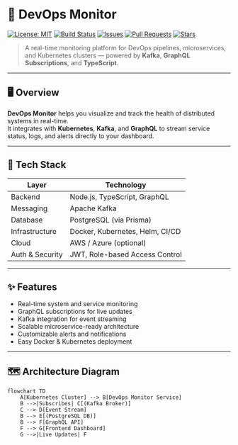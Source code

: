 # 🚀 DevOps Monitor

[![License: MIT](https://img.shields.io/badge/License-MIT-blue.svg)](#license)
[![Build Status](https://img.shields.io/github/actions/workflow/status/AbdullahBakouni/devops-monitor/ci.yml?branch=main)]()
[![Issues](https://img.shields.io/github/issues/AbdullahBakouni/devops-monitor)]()
[![Pull Requests](https://img.shields.io/github/issues-pr/AbdullahBakouni/devops-monitor)]()
[![Stars](https://img.shields.io/github/stars/AbdullahBakouni/devops-monitor?style=social)]()

> A real-time monitoring platform for DevOps pipelines, microservices, and Kubernetes clusters — powered by **Kafka**, **GraphQL Subscriptions**, and **TypeScript**.

---

## 🖥️ Overview

**DevOps Monitor** helps you visualize and track the health of distributed systems in real-time.  
It integrates with **Kubernetes**, **Kafka**, and **GraphQL** to stream service status, logs, and alerts directly to your dashboard.

---

## 🧱 Tech Stack

| Layer | Technology |
|-------|-------------|
| Backend | Node.js, TypeScript, GraphQL |
| Messaging | Apache Kafka |
| Database | PostgreSQL (via Prisma) |
| Infrastructure | Docker, Kubernetes, Helm, CI/CD |
| Cloud | AWS / Azure (optional) |
| Auth & Security | JWT, Role-based Access Control |

---

## ✨ Features

- Real-time system and service monitoring  
- GraphQL subscriptions for live updates  
- Kafka integration for event streaming  
- Scalable microservice-ready architecture  
- Customizable alerts and notifications  
- Easy Docker & Kubernetes deployment  

---

## 🗺️ Architecture Diagram

```mermaid
flowchart TD
    A[Kubernetes Cluster] --> B[DevOps Monitor Service]
    B -->|Subscribes| C[(Kafka Broker)]
    C --> D[Event Stream]
    B --> E[(PostgreSQL DB)]
    B --> F[GraphQL API]
    F --> G[Frontend Dashboard]
    G -->|Live Updates| F
